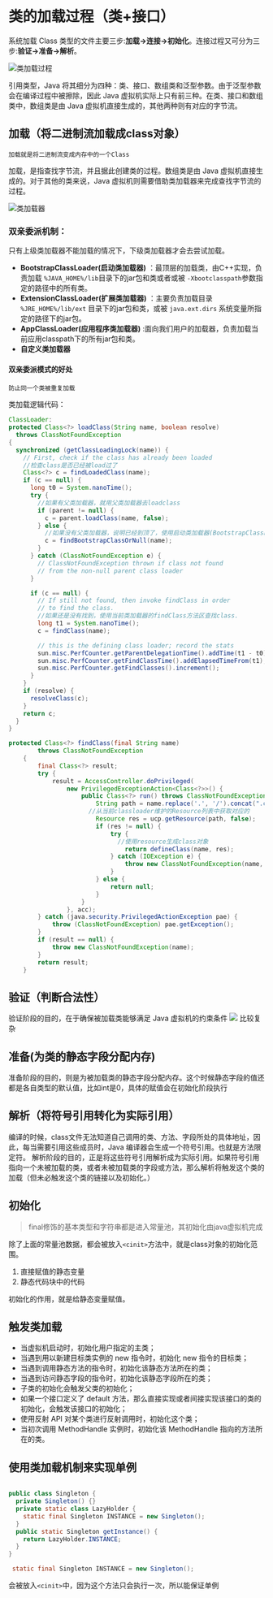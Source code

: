 # 类的加载过程（类+接口）

系统加载 Class 类型的文件主要三步:**加载->连接->初始化**。连接过程又可分为三步:**验证->准备->解析**。

![类加载过程](https://my-blog-to-use.oss-cn-beijing.aliyuncs.com/2019-6/%E7%B1%BB%E5%8A%A0%E8%BD%BD%E8%BF%87%E7%A8%8B.png)



引用类型，Java 将其细分为四种：类、接口、数组类和泛型参数。由于泛型参数会在编译过程中被擦除，因此 Java 虚拟机实际上只有前三种。在类、接口和数组类中，数组类是由 Java 虚拟机直接生成的，其他两种则有对应的字节流。

## 加载（将二进制流加载成class对象）

`加载就是将二进制流变成内存中的一个Class`

加载，是指查找字节流，并且据此创建类的过程。数组类是由 Java 虚拟机直接生成的。对于其他的类来说，Java 虚拟机则需要借助类加载器来完成查找字节流的过程。

![类加载器](https://tva1.sinaimg.cn/large/006y8mN6ly1g9bqwpdmnej30cx09amxo.jpg)


### 双亲委派机制：
只有上级类加载器不能加载的情况下，下级类加载器才会去尝试加载。

* **BootstrapClassLoader(启动类加载器)** ：最顶层的加载类，由C++实现，负责加载 `%JAVA_HOME%/lib`目录下的jar包和类或者或被 `-Xbootclasspath`参数指定的路径中的所有类。
* **ExtensionClassLoader(扩展类加载器)** ：主要负责加载目录 `%JRE_HOME%/lib/ext` 目录下的jar包和类，或被 `java.ext.dirs` 系统变量所指定的路径下的jar包。
* **AppClassLoader(应用程序类加载器)** :面向我们用户的加载器，负责加载当前应用classpath下的所有jar包和类。
* **自定义类加载器**

#### 双亲委派模式的好处
`防止同一个类被重复加载`



类加载逻辑代码：

```java
ClassLoader:
protected Class<?> loadClass(String name, boolean resolve)
  throws ClassNotFoundException
{
  synchronized (getClassLoadingLock(name)) {
    // First, check if the class has already been loaded
    //检查class是否已经被load过了
    Class<?> c = findLoadedClass(name);
    if (c == null) {
      long t0 = System.nanoTime();
      try {
        //如果有父类加载器，就用父类加载器去loadclass
        if (parent != null) {
          c = parent.loadClass(name, false);
        } else {
          //如果没有父类加载器，说明已经到顶了，使用启动类加载器(BootstrapClassLoader)去load
          c = findBootstrapClassOrNull(name);
        }
      } catch (ClassNotFoundException e) {
        // ClassNotFoundException thrown if class not found
        // from the non-null parent class loader
      }

      if (c == null) {
        // If still not found, then invoke findClass in order
        // to find the class.
        //如果还是没有找到，使用当前类加载器的findClass方法区查找class.
        long t1 = System.nanoTime();
        c = findClass(name);

        // this is the defining class loader; record the stats
        sun.misc.PerfCounter.getParentDelegationTime().addTime(t1 - t0);
        sun.misc.PerfCounter.getFindClassTime().addElapsedTimeFrom(t1);
        sun.misc.PerfCounter.getFindClasses().increment();
      }
    }
    if (resolve) {
      resolveClass(c);
    }
    return c;
  }
}
```

```java
protected Class<?> findClass(final String name)
        throws ClassNotFoundException
    {
        final Class<?> result;
        try {
            result = AccessController.doPrivileged(
                new PrivilegedExceptionAction<Class<?>>() {
                    public Class<?> run() throws ClassNotFoundException {
                        String path = name.replace('.', '/').concat(".class");
                      //从当前classloader维护的Resource列表中获取对应的
                        Resource res = ucp.getResource(path, false);
                        if (res != null) {
                            try {
                              //使用resource生成class对象
                                return defineClass(name, res);
                            } catch (IOException e) {
                                throw new ClassNotFoundException(name, e);
                            }
                        } else {
                            return null;
                        }
                    }
                }, acc);
        } catch (java.security.PrivilegedActionException pae) {
            throw (ClassNotFoundException) pae.getException();
        }
        if (result == null) {
            throw new ClassNotFoundException(name);
        }
        return result;
    }
```



## 验证（判断合法性）
验证阶段的目的，在于确保被加载类能够满足 Java 虚拟机的约束条件
![](https://tva1.sinaimg.cn/large/006y8mN6ly1g9bqzty2j9j30ej0cktal.jpg)
比较复杂

## 准备(为类的静态字段分配内存)
准备阶段的目的，则是为被加载类的静态字段分配内存。这个时候静态字段的值还都是各自类型的默认值，比如int是0，具体的赋值会在初始化阶段执行

## 解析（将符号引用转化为实际引用）
编译的时候，class文件无法知道自己调用的类、方法、字段所处的具体地址，因此，每当需要引用这些成员时，Java 编译器会生成一个符号引用。也就是方法限定符。
解析阶段的目的，正是将这些符号引用解析成为实际引用。如果符号引用指向一个未被加载的类，或者未被加载类的字段或方法，那么解析将触发这个类的加载（但未必触发这个类的链接以及初始化。）
## 初始化
> final修饰的基本类型和字符串都是进入常量池，其初始化由java虚拟机完成

除了上面的常量池数据，都会被放入`<cinit>`方法中，就是class对象的初始化范围。
1. 直接赋值的静态变量
2. 静态代码块中的代码

初始化的作用，就是给静态变量赋值。

## 触发类加载



* 当虚拟机启动时，初始化用户指定的主类；
* 当遇到用以新建目标类实例的 new 指令时，初始化 new 指令的目标类；
* 当遇到调用静态方法的指令时，初始化该静态方法所在的类；
* 当遇到访问静态字段的指令时，初始化该静态字段所在的类；
* 子类的初始化会触发父类的初始化；
* 如果一个接口定义了 default 方法，那么直接实现或者间接实现该接口的类的初始化，会触发该接口的初始化；
* 使用反射 API 对某个类进行反射调用时，初始化这个类；
* 当初次调用 MethodHandle 实例时，初始化该 MethodHandle 指向的方法所在的类。



## 使用类加载机制来实现单例

```java

public class Singleton {
  private Singleton() {}
  private static class LazyHolder {
    static final Singleton INSTANCE = new Singleton();
  }
  public static Singleton getInstance() {
    return LazyHolder.INSTANCE;
  }
}
```

```java
 static final Singleton INSTANCE = new Singleton(); 
```

会被放入`<cinit>`中，因为这个方法只会执行一次，所以能保证单例
